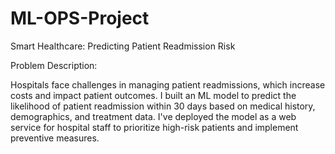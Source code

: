 # ML-OPS-Project

Smart Healthcare: Predicting Patient Readmission Risk

Problem Description:

Hospitals face challenges in managing patient readmissions, which increase costs and impact patient outcomes. I built an ML model to predict the likelihood of patient readmission within 30 days based on medical history, demographics, and treatment data. I've deployed the model as a web service for hospital staff to prioritize high-risk patients and implement preventive measures.
